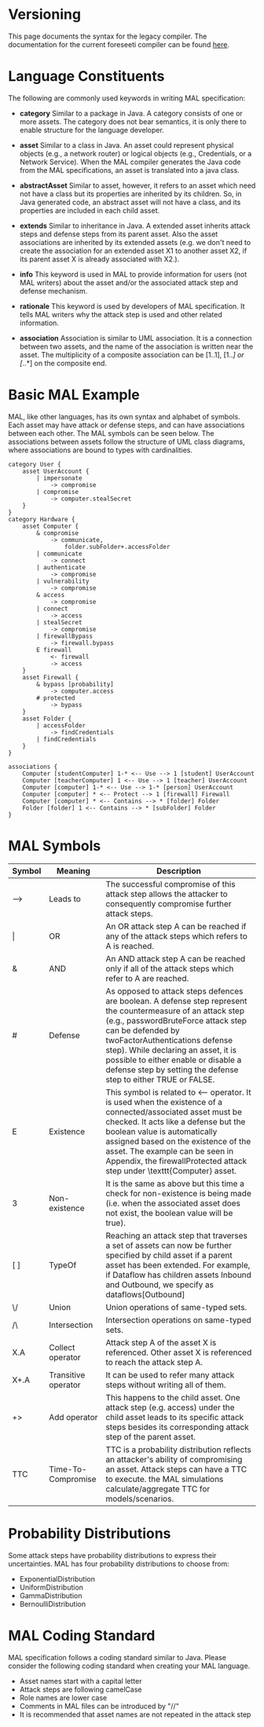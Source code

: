 # Versioning

This page documents the syntax for the legacy compiler. The documentation for the current foreseeti compiler can be found [here](https://github.com/mal-lang/mal-documentation/wiki/MAL-Syntax).

# Language Constituents

The following are commonly used keywords in writing MAL specification:
* **category** Similar to a package in Java. A category consists of one or more assets. The category does not bear semantics, it is only there to enable structure for the language developer. 

* **asset** Similar to a class in Java. An asset could represent physical objects (e.g., a network router) or logical objects (e.g., Credentials, or a Network Service). When the MAL compiler generates the Java code from the MAL specifications, an 
asset is translated into a java class.

* **abstractAsset** Similar to asset, however, it refers to an asset which need not have a class but its properties are inherited by its children. So, in Java generated code, an abstract asset will not have a class, and its properties are included in each child asset.

* **extends** Similar to inheritance in Java. A extended asset inherits attack steps and defense steps from its parent asset. Also the asset associations are inherited by its extended assets (e.g. we don't need to create the association for an extended asset X1 to another asset X2, if its parent asset X is already associated with X2.).

* **info** This keyword is used in MAL to provide information for users (not MAL writers) about the asset and/or the associated attack step and defense mechanism.

* **rationale** This keyword is used by developers of MAL specification. It tells MAL writers why the attack step is used and other related information.

* **association** Association is similar to UML association. It is a connection between two assets, and the name of the association is written near the asset. The multiplicity of a composite association can be [1..1], [1..*] or [*..*] on the composite end.

# Basic MAL Example

MAL, like other languages, has its own syntax and alphabet of symbols. Each asset may have attack or defense steps, and can have associations between each other. The MAL symbols can be seen below. The  associations between assets follow the structure of UML class diagrams, where associations are bound to types with cardinalities.

```
category User {
    asset UserAccount {
        | impersonate
            -> compromise
        | compromise 
            -> computer.stealSecret
    }
}
category Hardware {
    asset Computer {
        & compromise
            -> communicate,
                folder.subFolder+.accessFolder
        | communicate
            -> connect
        | authenticate
            -> compromise
        | vulnerability
            -> compromise
        & access
            -> compromise
        | connect
            -> access
        | stealSecret
            -> compromise
        | firewallBypass
            -> firewall.bypass
        E firewall
            <- firewall
            -> access
    }
    asset Firewall {
        & bypass [probability]
            -> computer.access
        # protected
            -> bypass
    }
    asset Folder {
        | accessFolder
            -> findCredentials
        | findCredentials
    }
}

associations {
    Computer [studentComputer] 1-* <-- Use --> 1 [student] UserAccount
    Computer [teacherComputer] 1 <-- Use --> 1 [teacher] UserAccount
    Computer [computer] 1-* <-- Use --> 1-* [person] UserAccount
    Computer [computer] * <-- Protect --> 1 [firewall] Firewall
    Computer [computer] * <-- Contains --> * [folder] Folder
    Folder [folder] 1 <-- Contains --> * [subFolder] Folder
}
```

# MAL Symbols

| Symbol | Meaning | Description |
| --- | --- | --- |
| --> | Leads to | The successful compromise of this attack step allows the attacker to consequently compromise further attack steps. |
| \| | OR | An OR attack step A can be reached if any of the attack steps which refers to A is reached.
| & | AND | An AND attack step A can be reached only if all of the attack steps which refer to A are reached.
| \# | Defense | As opposed to attack steps defences are boolean. A defense step represent the countermeasure of an attack step (e.g., passwordBruteForce attack step can be defended by twoFactorAuthentications defense step). While declaring an asset, it is possible to either enable or disable a defense step by setting the defense step to either TRUE or FALSE.
| E | Existence | This symbol is related to $<$-- operator. It is used when the existence of a connected/associated asset must be checked. It acts like a defense but the boolean value is automatically assigned based on the existence of the asset. The example can be seen in Appendix, the firewallProtected attack step under \texttt{Computer} asset.
| 3 | Non-existence | It is the same as above but this time a check for non-existence is being made (i.e. when the associated asset does not exist, the boolean value will be true).
| [ ]  | TypeOf | Reaching an attack step that traverses a set of assets can now be further specified by child asset if a parent asset has been extended. For example, if Dataflow has children assets Inbound and Outbound, we specify as dataflows[Outbound] 
| \\/ | Union | Union operations of same-typed sets. 
|  /\\ | Intersection | Intersection operations on same-typed sets.
| X.A | Collect operator | Attack step A of the asset X is referenced. Other asset X is referenced to reach the attack step A.
| X+.A | Transitive operator | It can be used to refer many attack steps without writing all of them.
|  +> | Add operator | This happens to the child asset. One attack step (e.g. access) under the child asset leads to its specific attack steps besides its corresponding attack step of the parent asset.
| TTC | Time-To-Compromise | TTC is a probability distribution reflects an attacker's ability of compromising an asset. Attack steps can have a TTC to execute. the MAL simulations calculate/aggregate TTC for models/scenarios.

# Probability Distributions
Some attack steps have probability distributions to express their uncertainties. MAL has four probability distributions to choose from:
* ExponentialDistribution
* UniformDistribution
* GammaDistribution
* BernoulliDistribution

# MAL Coding Standard
MAL specification follows a coding standard similar to Java. Please consider the following coding standard when creating your MAL language.
* Asset names start with a capital letter
* Attack steps are following camelCase
* Role names are lower case
* Comments in MAL files can be introduced by "//"
* It is recommended that asset names are not repeated in the attack step
